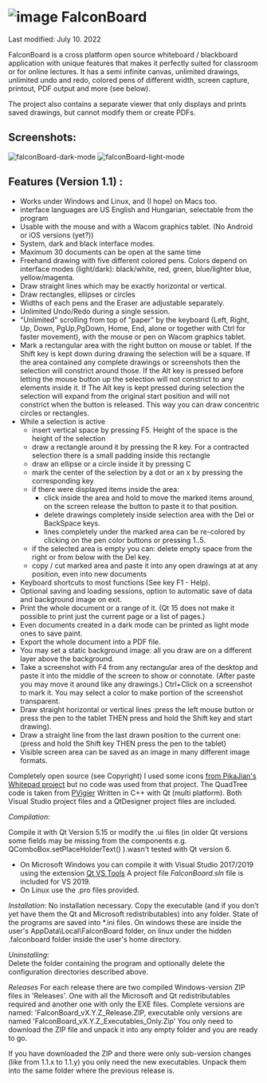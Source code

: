 # ![image](https://user-images.githubusercontent.com/37068759/114211459-f61df280-9960-11eb-8e57-eddca19dcf7e.png) FalconBoard
Last modified: July 10. 2022

FalconBoard is a cross platform open source 
whiteboard / blackboard application with unique features that makes it 
perfectly suited for classroom or for online lectures. It has a semi 
infinite canvas, unlimited drawings, unlimited undo and redo, colored 
pens of different width, screen capture, printout, PDF output and more (see below).

The project also contains a separate viewer that only displays and prints
saved drawings, but cannot modify them or create PDFs.

## Screenshots:
![falconBoard-dark-mode](https://user-images.githubusercontent.com/37068759/121942239-8d803700-cd50-11eb-8493-e239f46e7da7.jpg)
![falconBoard-light-mode](https://user-images.githubusercontent.com/37068759/121942173-79d4d080-cd50-11eb-8ffe-dd9b99eed039.jpg)
## Features (Version 1.1) : 

   -  Works under Windows and Linux, and (I hope) on Macs too.
   -  interface languages are US English and Hungarian, selectable from the 
      program
   -  Usable with the mouse and with a Wacom graphics tablet. 
        (No Android or iOS versions (yet?))
   -  System, dark and black interface modes.
   -  Maximum 30 documents can be open at the same time
   -  Freehand drawing with five different colored pens. Colors depend on
      interface modes (light/dark): black/white, red, green, blue/lighter blue, 
      yellow/magenta.
   -  Draw straight lines which may be exactly horizontal or vertical.
   -  Draw rectangles, ellipses or circles
   -  Widths of each pens and the Eraser are adjustable separately.
   -  Unlimited Undo/Redo during a single session.
   -  "Unlimited" scrolling from top of "paper" by the keyboard 
      (Left, Right, Up, Down, PgUp,PgDown, Home, End, 
       alone or together with Ctrl for faster movement), with the mouse or
       pen on Wacom graphics tablet.
   -  Mark a rectangular area with the right button on mouse or tablet. 
        If the Shift key is kept down during drawing the selection will
        be a square.
        If the area contained any complete drawings or screenshots then 
        the selection will constrict around those.
		If the Alt key is pressed before letting the mouse button up the 
		selection will not constrict to any elements inside it.
		If The Alt key is kept pressed during selection the selection will
		expand from the original start position and will not constrict
		when the button is released. This way you can draw concentric
		circles or rectangles.
   -  While a selection is active
        - insert vertical space by pressing F5. Height of the space is the 
            height of the selection
        - draw a rectangle around it by pressing the R key. For a contracted
          selection there is a small padding inside this rectangle
        - draw an ellipse or a circle inside it by pressing C
		- mark the center of the selection by a dot or an x by pressing the 
		  corresponding key
        - if there were displayed items inside the area:
            - click inside the area and hold to move the marked items around,
              on the screen release the button to paste it to that position.
            - delete drawings completely inside selection area with the Del 
			  or BackSpace keys.
            - lines completely under the marked area can be re-colored by
			  clicking on the pen color buttons or pressing 1..5.
        - if the selected area is empty you can:
              delete empty space from the right or from below with the Del key. 
        - copy / cut marked area and paste it into any open drawings at at any 
          position, even into new documents
   -  Keyboard shortcuts to most functions (See key F1 - Help).
   -  Optional saving and loading sessions, option to automatic save of data
      and background image on exit.
   -  Print the whole document or a range of it. (Qt 15 does not make it possible
      to print just the current page or a list of pages.)
   -  Even documents created in a dark mode can be printed as light mode ones to
      save paint.
   -  Export the whole document into a PDF file. 
   -  You may set a static background image: all you draw are on a different layer above
        the background.
   -  Take a screenshot with F4 from any rectangular area of the desktop and
      paste it into the middle of the screen to show or connotate. (After paste
      you may move it around like any drawings.) Ctrl+Click on a screenshot to
      mark it. You may select a color to make portion of the screenshot transparent.
  -   Draw straight horizontal or vertical lines :press the left mouse button or 
        press the pen to the tablet THEN press and hold the Shift key and start
        drawing).
  -   Draw a straight line from the last drawn position to the current one:
        (press and hold the Shift key THEN press the pen to the tablet)
  -   Visible screen area can be saved as an image in many different image formats.

  Completely open source (see Copyright)
        I used some icons [from PikaJian's Whitepad project](https://github.com/PikaJian)
        but no code was used from that project.
		The QuadTree code is taken from [PVigier](https://github.com/pvigier/Quadtree)
  Written in C++ with Qt (multi platform).
  Both Visual Studio project files and a QtDesigner project files are included.
  
*Compilation*:

  Compile it with Qt Version 5.15 or modify the .ui files 
    (in older Qt versions some fields may be missing from the components 
    e.g. QComboBox.setPlaceHolderText() ).wasn't tested with Qt version 6.
  - On Microsoft Windows you can  compile it with Visual Studio 2017/2019
    using the extension [Qt VS Tools](https://marketplace.visualstudio.com/items?itemName=TheQtCompany.QtVisualStudioTools-19123)
    A project file *FalconBoard.sln* file is included for VS 2019.
  - On Linux use the .pro files provided. 

*Installation*:
  No installation necessary. Copy the executable (and if you don't yet have them the Qt 
	and Microsoft redistributables) into any folder. State of the programs are saved into *.ini files. On windows these are inside the
    user's AppData\Local\FalconBoard folder, on linux under the hidden .falconboard folder inside the user's home directory.

*Uninstalling*:    
    Delete the folder containing the program and optionally delete the configuration directories described above.

*Releases*
  For each release there are two compiled Windows-version ZIP files 
  in 'Releases'. One with all the Microsoft and Qt redistributables required
  and another one  with only the EXE files.
  Complete versions are named: 'FalconBoard_vX.Y.Z_Release.ZIP,
  executable only versions are named 'FalconBoard_vX.Y.Z_Executables_Only.Zip'
  You only need to download the ZIP file and unpack it into any empty folder
  and you are ready to go.
  
  If you have downloaded the ZIP and there were only sub-version changes 
  (like from 1.1.x to 1.1.y) you only need the new executables. 
  Unpack them into the same folder where the previous release is.
